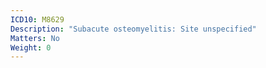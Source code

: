 ```yaml
---
ICD10: M8629
Description: "Subacute osteomyelitis: Site unspecified"
Matters: No
Weight: 0
---
```


